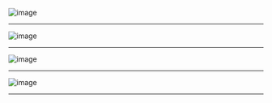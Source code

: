 ![image](https://github.com/tms-dos17-onl/Alex-Krylov/assets/139115675/d4033396-61c3-4f17-b233-1435857ae587)

---
![image](https://github.com/tms-dos17-onl/Alex-Krylov/assets/139115675/eef96937-09e4-4912-bacf-e752b6e9509c)

---
![image](https://github.com/tms-dos17-onl/Alex-Krylov/assets/139115675/04d4bd5e-9dfd-4869-a23b-7d70b08eeafd)

---
![image](https://github.com/tms-dos17-onl/Alex-Krylov/assets/139115675/f5b6ee01-985e-4840-8f28-e87ea48853b1)

---



